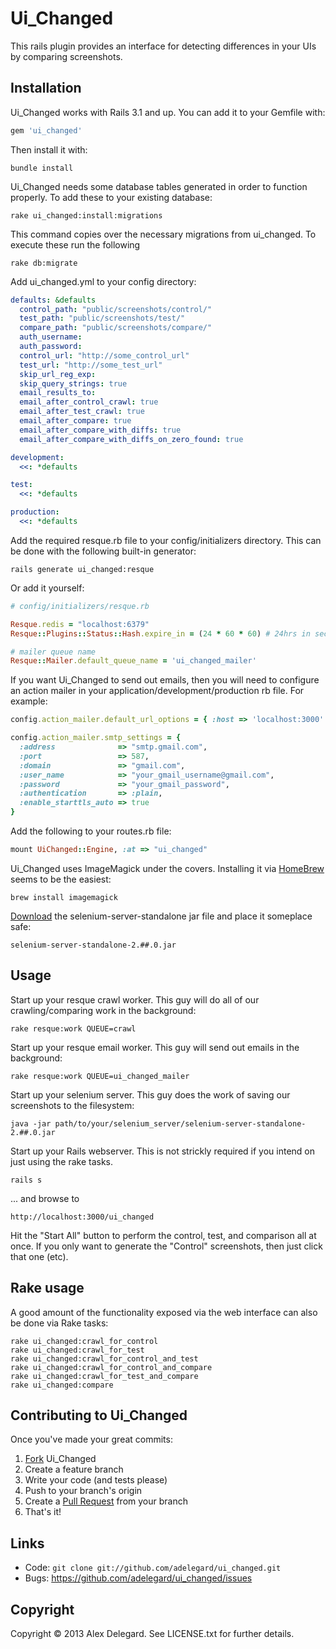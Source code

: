 # Ui_Changed

This rails plugin provides an interface for detecting differences in your UIs by comparing screenshots.

## Installation

Ui_Changed works with Rails 3.1 and up. You can add it to your Gemfile with:

```ruby
gem 'ui_changed'
```

Then install it with:

    bundle install

Ui_Changed needs some database tables generated in order to function properly. To add these to your existing database:

    rake ui_changed:install:migrations

This command copies over the necessary migrations from ui_changed. To execute these run the following

    rake db:migrate
    
Add ui_changed.yml to your config directory:

```yml
defaults: &defaults
  control_path: "public/screenshots/control/"
  test_path: "public/screenshots/test/"
  compare_path: "public/screenshots/compare/"
  auth_username:
  auth_password:
  control_url: "http://some_control_url"
  test_url: "http://some_test_url"
  skip_url_reg_exp:
  skip_query_strings: true
  email_results_to:
  email_after_control_crawl: true
  email_after_test_crawl: true
  email_after_compare: true
  email_after_compare_with_diffs: true
  email_after_compare_with_diffs_on_zero_found: true

development:
  <<: *defaults

test:
  <<: *defaults

production:
  <<: *defaults
```

Add the required resque.rb file to your config/initializers directory. This can be done with the following built-in generator:

    rails generate ui_changed:resque

Or add it yourself:

```ruby
# config/initializers/resque.rb

Resque.redis = "localhost:6379"
Resque::Plugins::Status::Hash.expire_in = (24 * 60 * 60) # 24hrs in seconds

# mailer queue name
Resque::Mailer.default_queue_name = 'ui_changed_mailer'
```

If you want Ui_Changed to send out emails, then you will need to configure an action mailer in your application/development/production rb file. For example:

```ruby
config.action_mailer.default_url_options = { :host => 'localhost:3000' }

config.action_mailer.smtp_settings = {
  :address              => "smtp.gmail.com",
  :port                 => 587,
  :domain               => "gmail.com",
  :user_name            => "your_gmail_username@gmail.com",
  :password             => "your_gmail_password",
  :authentication       => :plain,
  :enable_starttls_auto => true
}

```

Add the following to your routes.rb file:

```ruby
mount UiChanged::Engine, :at => "ui_changed"
```

Ui_Changed uses ImageMagick under the covers. Installing it via [HomeBrew][homebrew] seems to be the easiest:

    brew install imagemagick


[Download][selenium_downloads] the selenium-server-standalone jar file and place it someplace safe:

    selenium-server-standalone-2.##.0.jar

## Usage

Start up your resque crawl worker. This guy will do all of our crawling/comparing work in the background:

    rake resque:work QUEUE=crawl

Start up your resque email worker. This guy will send out emails in the background:

    rake resque:work QUEUE=ui_changed_mailer

Start up your selenium server. This guy does the work of saving our screenshots to the filesystem:

    java -jar path/to/your/selenium_server/selenium-server-standalone-2.##.0.jar

Start up your Rails webserver. This is not strickly required if you intend on just using the rake tasks.

    rails s

... and browse to

    http://localhost:3000/ui_changed

Hit the "Start All" button to perform the control, test, and comparison all at once. If you only want to generate the "Control" screenshots, then just click that one (etc).

## Rake usage

A good amount of the functionality exposed via the web interface can also be done via Rake tasks:

    rake ui_changed:crawl_for_control
    rake ui_changed:crawl_for_test
    rake ui_changed:crawl_for_control_and_test
    rake ui_changed:crawl_for_control_and_compare
    rake ui_changed:crawl_for_test_and_compare
    rake ui_changed:compare

## Contributing to Ui_Changed

Once you've made your great commits:

1. [Fork][forking] Ui_Changed
2. Create a feature branch
3. Write your code (and tests please)
4. Push to your branch's origin
5. Create a [Pull Request][pull requests] from your branch
6. That's it!

## Links

* Code: `git clone git://github.com/adelegard/ui_changed.git`
* Bugs: <https://github.com/adelegard/ui_changed/issues>

## Copyright

Copyright © 2013 Alex Delegard. See LICENSE.txt for
further details.

[forking]: http://help.github.com/forking/
[pull requests]: http://help.github.com/pull-requests/
[selenium_downloads]: http://code.google.com/p/selenium/downloads/list
[homebrew]: http://mxcl.github.com/homebrew/